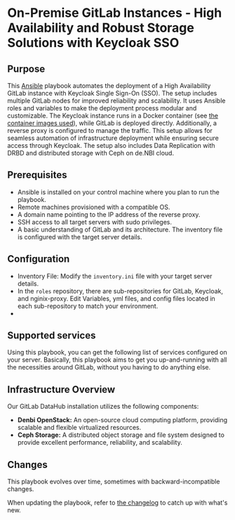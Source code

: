 # On-Premise GitLab Instances - High Availability and Robust Storage Solutions with Keycloak SSO


## Purpose

This [Ansible](https://www.ansible.com/) playbook automates the deployment of a High Availability GitLab instance with Keycloak Single Sign-On (SSO). The setup includes multiple GitLab nodes for improved reliability and scalability. It uses Ansible roles and variables to make the deployment process modular and customizable. The Keycloak instance runs in a Docker container (see [the container images used](docs/container-images.md)), while GitLab is deployed directly. Additionally, a reverse proxy is configured to manage the traffic. 
This setup allows for seamless automation of infrastructure deployment while ensuring secure access through Keycloak.
The setup also includes Data Replication with DRBD and distributed storage with Ceph on de.NBI cloud.


## Prerequisites
- Ansible is installed on your control machine where you plan to run the playbook.
- Remote machines provisioned with a compatible OS.
- A domain name pointing to the IP address of the reverse proxy.
- SSH access to all target servers with sudo privileges.
- A basic understanding of GitLab and its architecture.
The inventory file is configured with the target server details.


## Configuration
- Inventory File: Modify the `inventory.ini` file with your target server details.
- In the `roles` repository, there are sub-repositories for GitLab, Keycloak, and nginix-proxy. Edit Variables, yml files, and config files located in each sub-repository to match your environment.
- 

## Supported services

Using this playbook, you can get the following list of services configured on your server. Basically, this playbook aims to get you up-and-running with all the necessities around GitLab, without you having to do anything else.

## Infrastructure Overview

Our GitLab DataHub installation utilizes the following components:

- **Denbi OpenStack:** An open-source cloud computing platform, providing scalable and flexible virtualized resources.
- **Ceph Storage:** A distributed object storage and file system designed to provide excellent performance, reliability, and scalability.


## Changes

This playbook evolves over time, sometimes with backward-incompatible changes.

When updating the playbook, refer to [the changelog](CHANGELOG.md) to catch up with what's new.
